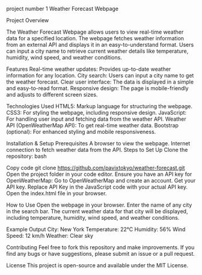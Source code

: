 project number 1
Weather Forecast Webpage

Project Overview

The Weather Forecast Webpage allows users to view real-time weather data for a specified location. The webpage fetches weather information from an external API and displays it in an easy-to-understand format. Users can input a city name to retrieve current weather details like temperature, humidity, wind speed, and weather conditions.

Features
Real-time weather updates: Provides up-to-date weather information for any location.
City search: Users can input a city name to get the weather forecast.
Clear user interface: The data is displayed in a simple and easy-to-read format.
Responsive design: The page is mobile-friendly and adjusts to different screen sizes.


Technologies Used
HTML5: Markup language for structuring the webpage.
CSS3: For styling the webpage, including responsive design.
JavaScript: For handling user input and fetching data from the weather API.
Weather API (OpenWeatherMap API): To get real-time weather data.
Bootstrap (optional): For enhanced styling and mobile responsiveness.


Installation & Setup
Prerequisites
A browser to view the webpage.
Internet connection to fetch weather data from the API.
Steps to Set Up
Clone the repository:
bash


Copy code
git clone https://github.com/pavixtokyo/weather-forecast.git
Open the project folder in your code editor.
Ensure you have an API key for OpenWeatherMap:
Go to OpenWeatherMap and create an account.
Get your API key.
Replace API Key in the JavaScript code with your actual API key.
Open the index.html file in your browser.


How to Use
Open the webpage in your browser.
Enter the name of any city in the search bar.
The current weather data for that city will be displayed, including temperature, humidity, wind speed, and weather conditions.


Example Output
City: New York
Temperature: 22°C
Humidity: 56%
Wind Speed: 12 km/h
Weather: Clear sky


Contributing
Feel free to fork this repository and make improvements. If you find any bugs or have suggestions, please submit an issue or a pull request.

License
This project is open-source and available under the MIT License.

